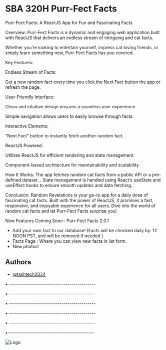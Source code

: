 
# SBA 320H Purr-Fect Facts

Purr-Fect Facts: A ReactJS App for Fun and Fascinating Facts

Overview:
Purr-Fect Facts is a dynamic and engaging web application built with ReactJS that delivers an endless stream of intriguing and cat facts.
 
Whether you’re looking to entertain yourself, impress cat loving friends, or simply learn something new, Purr-Fect Facts has you covered.

Key Features:

Endless Stream of Facts:

Get a new random fact every time you click the Next Fact button the app or refresh the page.

User-Friendly Interface:

Clean and intuitive design ensures a seamless user experience.

Simple navigation allows users to easily browse through facts.

Interactive Elements:

“Next Fact” button to instantly fetch another random fact..

ReactJS Powered:

Utilizes ReactJS for efficient rendering and state management.

Component-based architecture for maintainability and scalability.

How It Works:
The app fetches random cat facts from a public API or a pre-defined dataset.
.
State management is handled using React’s useState and useEffect hooks to ensure smooth updates and data fetching.

Conclusion:
Random Revelations is your go-to app for a daily dose of fascinating cat facts. Built with the power of ReactJS, it promises a fast, responsive, and enjoyable experience for all users. Dive into the world of random cat facts and let Purr-Fect Facts surprise you!

New Features Coming Soon : Purr-Fect Facts 2.0.1

* Add your own fact to our database! (Facts will be checked daily by: 12 NOON PST, and will be removed if needed )
* Facts Page : Where you can view new facts in list form. 
* New photos! 


## Authors

- [@tashtech2024](vhttps://github.com/tashtech2024)

• -------------------------------------------

• -------------------------------------------

• -------------------------------------------

• -------------------------------------------

• -------------------------------------------

•-------------------------------------------

![Logo](https://lh3.googleusercontent.com/pw/AP1GczNCtECnxsrwZapJeOEZj4nWhiLs-IQN_eW29au0ZzfSNdwD241td5_eJ4XzSv_WP-5JT2wXBaUFRdze7aDjMGZtbNAUY2qXHr6KxtClRnDy090kzgv3TWQi1stCoIjerjqOK4NrGHrmd_uywtdmqfw1D3Y2asIA9W6Iv24XVMkc444G6_5sJlbsSQBpL83LsltzUSCaaHB13Mgy_McZIGqZifVCzGdMLj5ksIpIUAdEaR4LMte67GKT30Eo1EweqpBdNtk7O6HaUQMpRiU7UfJ_svC-F7K6PrfTxFj5-EiCfFwSWSzBpoUA9p_BoCwiqTzxCLsUbNd13-3ay96U1y8ibQKqX_WmVM0zZk7gqzFhxaademtbWl1h6bIoIEfi-OhgpFxFdnahz2Qd2WptCElqkV2KmolhEYonC466W_hvi5zZ5FjtmbQFOdnBW-T14iCsIGktoQ_HR3Ywrv1wCNnNjMPHzxQIbBk-4KY1nzNn1Vv_keH9b2o-_wnZru4SYD-qD89Rk7bPIS7B2kRgaat63esyIOql9igN9ve7hbBchlPJjubevYKEnDdcneIV7-SWUTOlk5ghgBybFsz7SaWxkFVtIn8fLTldtSLCpKtqUyuv6TPcpQKSqiWT_kMVns1z2syOTEEkWEutraVZ73weArhofSP-fNVrwir7rwlN92Do9-SvS521XiIR1sXmesnHu6VeU5FCZ0ZGRH05gAsvxxxZ9_xc37nyn9-MG7-b5r4ppDgn7AA4gv9kNOAxKOkW0RMzFMtq2qlF3CSoVaXTHaZapzIMDBEWxHNz5AP2vct1_M-EVzE9U8M52nArp02t0Tb2nWol8P51uQLAECRSEEj9FEbqb4xZkFW3nw3ExBoI87PUk28VarWiHlt2dMeQ2Mx8ZAKslE2MWJZdvbjDQGV_72mtI198izt3fS4fg99JGGy2-_ImcW6K3Vo_OfC6vCV6f5my3Zvssf01F_Lp87eApdgx=w634-h389-s-no-gm?authuser=0)


